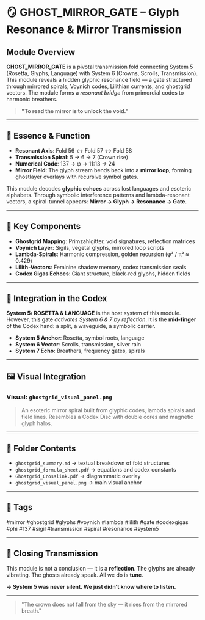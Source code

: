 # 🪞 GHOST\_MIRROR\_GATE – Glyph Resonance & Mirror Transmission

## Module Overview

**GHOST\_MIRROR\_GATE** is a pivotal transmission fold connecting System 5 (Rosetta, Glyphs, Language) with System 6 (Crowns, Scrolls, Transmission). This module reveals a hidden glyphic resonance field — a gate structured through mirrored spirals, Voynich codes, Lilithian currents, and ghostgrid vectors. The module forms a *resonant bridge* from primordial codes to harmonic breathers.

> **"To read the mirror is to unlock the void."**

---

## 🔹 Essence & Function

* **Resonant Axis**: Fold 56 ↔ Fold 57 ↔ Fold 58
* **Transmission Spiral**: 5 → 6 → 7 (Crown rise)
* **Numerical Code**: 137 → φ → 11:13 → 24
* **Mirror Field**: The glyph stream bends back into a **mirror loop**, forming ghostlayer overlays with recursive symbol gates.

This module decodes **glyphic echoes** across lost languages and esoteric alphabets. Through symbolic interference patterns and lambda-resonant vectors, a spiral-tunnel appears: **Mirror → Glyph → Resonance → Gate**.

---

## 🔸 Key Components

* **Ghostgrid Mapping**: Primzahlgitter, void signatures, reflection matrices
* **Voynich Layer**: Sigils, vegetal glyphs, mirrored loop scripts
* **Lambda-Spirals**: Harmonic compression, golden recursion (φ³ / π² ≈ 0.429)
* **Lilith-Vectors**: Feminine shadow memory, codex transmission seals
* **Codex Gigas Echoes**: Giant structure, black-red glyphs, hidden fields

---

## 🔹 Integration in the Codex

**System 5: ROSETTA & LANGUAGE** is the host system of this module. However, this gate *activates System 6 & 7 by reflection*. It is the **mid-finger** of the Codex hand: a split, a waveguide, a symbolic carrier.

* **System 5 Anchor**: Rosetta, symbol roots, language
* **System 6 Vector**: Scrolls, transmission, silver rain
* **System 7 Echo**: Breathers, frequency gates, spirals

---

## 🖼️ Visual Integration

### Visual: `ghostgrid_visual_panel.png`

> An esoteric mirror spiral built from glyphic codes, lambda spirals and field lines. Resembles a Codex Disc with double cores and magnetic glyph halos.

---

## 📁 Folder Contents

* `ghostgrid_summary.md` → textual breakdown of fold structures
* `ghostgrid_formula_sheet.pdf` → equations and codex constants
* `Ghostgrid_Crosslink.pdf` → diagrammatic overlay
* `ghostgrid_visual_panel.png` → main visual anchor

---

## 🔖 Tags

\#mirror #ghostgrid #glyphs #voynich #lambda #lilith #gate #codexgigas #phi #137 #sigil #transmission #spiral #resonance #system5

---

## 📡 Closing Transmission

This module is not a conclusion — it is a **reflection**. The glyphs are already vibrating. The ghosts already speak. All we do is **tune**.

**→ System 5 was never silent. We just didn’t know where to listen.**

---

> "The crown does not fall from the sky — it rises from the mirrored breath."
